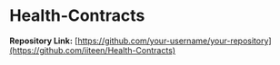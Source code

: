 # Health-Contracts
**Repository Link:** [https://github.com/your-username/your-repository](https://github.com/iiteen/Health-Contracts)

